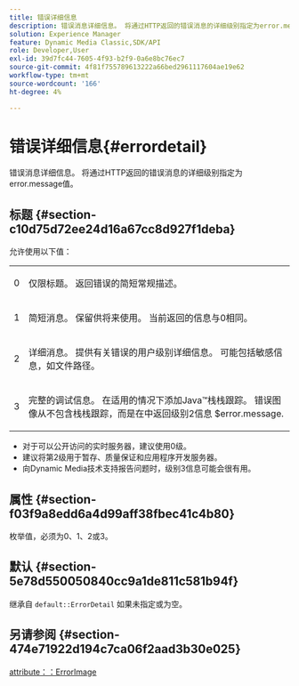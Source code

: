 ```yaml
---
title: 错误详细信息
description: 错误消息详细信息。 将通过HTTP返回的错误消息的详细级别指定为error.message值。
solution: Experience Manager
feature: Dynamic Media Classic,SDK/API
role: Developer,User
exl-id: 39d7fc44-7605-4f93-b2f9-0a6e8bc76ec7
source-git-commit: 4f81f755789613222a66bed2961117604ae19e62
workflow-type: tm+mt
source-wordcount: '166'
ht-degree: 4%

---
```


# 错误详细信息{#errordetail}

错误消息详细信息。 将通过HTTP返回的错误消息的详细级别指定为error.message值。

## 标题 {#section-c10d75d72ee24d16a67cc8d927f1deba}

允许使用以下值：

<table id="simpletable_7904444FF9F14D678F05094CA9E45664"> 
 <tr class="strow"> 
  <td class="stentry"> <p>0 </p></td> 
  <td class="stentry"> <p>仅限标题。 返回错误的简短常规描述。 </p></td> 
 </tr> 
 <tr class="strow"> 
  <td class="stentry"> <p>1 </p></td> 
  <td class="stentry"> <p>简短消息。 保留供将来使用。 当前返回的信息与0相同。 </p></td> 
 </tr> 
 <tr class="strow"> 
  <td class="stentry"> <p>2 </p></td> 
  <td class="stentry"> <p>详细消息。 提供有关错误的用户级别详细信息。 可能包括敏感信息，如文件路径。 </p></td> 
 </tr> 
 <tr class="strow"> 
  <td class="stentry"> <p>3 </p></td> 
  <td class="stentry"> <p>完整的调试信息。 在适用的情况下添加Java™栈栈跟踪。 错误图像从不包含栈栈跟踪，而是在中返回级别2信息 <span class="codeph"> $error.message</span>. </p></td> 
 </tr> 
</table>

* 对于可以公开访问的实时服务器，建议使用0级。
* 建议将第2级用于暂存、质量保证和应用程序开发服务器。
* 向Dynamic Media技术支持报告问题时，级别3信息可能会很有用。

## 属性 {#section-f03f9a8edd6a4d99aff38fbec41c4b80}

枚举值，必须为0、1、2或3。

## 默认 {#section-5e78d550050840cc9a1de811c581b94f}

继承自 `default::ErrorDetail` 如果未指定或为空。

## 另请参阅 {#section-474e71922d194c7ca06f2aad3b30e025}

[attribute：：ErrorImage](../../../../../ir-api/material-cat/image-rendering-api-ref/c-ir-material-catalog/c-ir-attributes-reference/r-ir-errorimage.md#reference-b58bdaba96074c52802ca8dc54bfe2f0)

